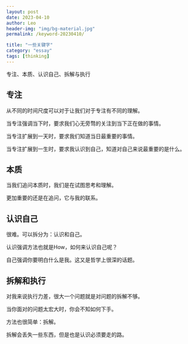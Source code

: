 ```yaml
---
layout: post
date: 2023-04-10
author: Leo
header-img: "img/bg-material.jpg"
permalink: /keyword-20230410/

title: "一些关键字"
category: "essay"
tags: [thinking]
---
```


专注、本质、认识自己、拆解与执行

## 专注

从不同的时间尺度可以对于让我们对于专注有不同的理解。

当专注强调当下时，要求我们心无旁骛的关注到当下正在做的事情。

当专注扩展到一天时，要求我们知道当日最重要的事情。

当专注扩展到一生时，要求我认识到自己，知道对自己来说最重要的是什么。


## 本质

当我们追问本质时，我们是在试图思考和理解。

更加重要的还是在追问，它与我的联系。


## 认识自己

很难。可以拆分为：认识和自己。

认识强调方法也就是How，如何来认识自己呢？

自己强调你要明白什么是我。这又是哲学上很深的话题。



## 拆解和执行

对我来说执行力差，很大一个问题就是对问题的拆解不够。

当你面对的问题太宏大时，你会不知如何下手。

方法也很简单：拆解。

拆解会丢失一些东西，但是也是认识必须要走的路。